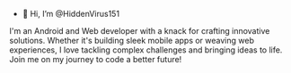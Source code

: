 - 👋 Hi, I’m @HiddenVirus151


I'm an Android and Web developer with a knack for crafting innovative solutions. Whether it's building sleek mobile apps or weaving web experiences, I love tackling complex challenges and bringing ideas to life. Join me on my journey to code a better future!



<!---
HiddenVirus151/HiddenVirus151 is a ✨ special ✨ repository because its `README.md` (this file) appears on your GitHub profile.
You can click the Preview link to take a look at your changes.
--->
